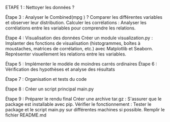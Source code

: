 ETAPE 1 :
Nettoyer les données ?

Étape 3 : Analyser le Combined(mpg ) ?
Comparer les différentes variables et observer leur distribution.
Calculer les corrélations : Analyser les corrélations entre les variables pour comprendre les relations.

Étape 4 : Visualisation des données
Créer un module visualization.py :
Implanter des fonctions de visualisation (histogrammes, boîtes à moustaches, matrices de corrélation, etc.) avec Matplotlib et Seaborn.
Représenter visuellement les relations entre les variables.

Étape 5 : Implémenter le modèle de moindres carrés ordinaires
Étape 6 : Vérification des hypothèses et analyse des résultats


Étape 7 : Organisation et tests du code

Étape 8 : Créer un script principal main.py

Étape 9 : Préparer le rendu final
Créer une archive tar.gz : S'assurer que le package est installable avec pip.
Vérifier le fonctionnement : Tester le package et le script main.py sur différentes machines si possible.
Remplir le fichier README.md 

